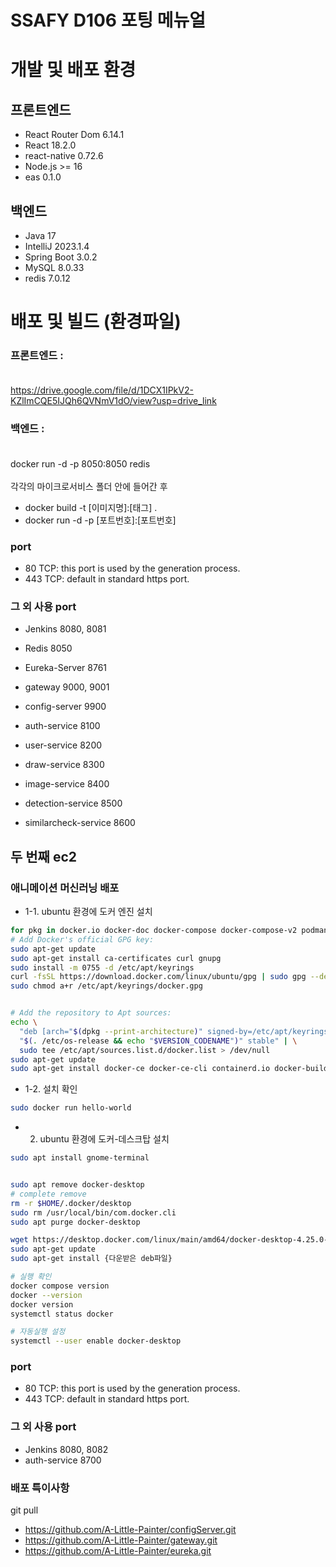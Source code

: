 # SSAFY D106 포팅 메뉴얼

# 개발 및 배포 환경

## 프론트엔드

- React Router Dom 6.14.1
- React 18.2.0
- react-native 0.72.6
- Node.js >= 16
- eas 0.1.0

## 백엔드

- Java 17
- IntelliJ 2023.1.4
- Spring Boot 3.0.2
- MySQL 8.0.33
- redis 7.0.12

# 배포 및 빌드 (환경파일)

### 프론트엔드 : <br></br>
https://drive.google.com/file/d/1DCX1IPkV2-KZlImCQE5IJQh6QVNmV1dO/view?usp=drive_link

### 백엔드 : <br></br>
docker run -d -p 8050:8050 redis <br></br>
각각의 마이크로서비스 폴더 안에 들어간 후
- docker build -t [이미지명]:[태그] .
- docker run -d -p [포트번호]:[포트번호]

### port

- 80 TCP: this port is used by the generation process.
- 443 TCP: default in standard https port.

### 그 외 사용 port
- Jenkins 8080, 8081
- Redis 8050
- Eureka-Server 8761
- gateway 9000, 9001
- config-server 9900

- auth-service 8100
- user-service 8200
- draw-service 8300
- image-service 8400
- detection-service 8500
- similarcheck-service 8600

## 두 번째 ec2
### 애니메이션 머신러닝 배포
- 1-1. ubuntu 환경에 도커 엔진 설치
```bash
for pkg in docker.io docker-doc docker-compose docker-compose-v2 podman-docker containerd runc; do sudo apt-get remove $pkg; done
# Add Docker's official GPG key:
sudo apt-get update
sudo apt-get install ca-certificates curl gnupg
sudo install -m 0755 -d /etc/apt/keyrings
curl -fsSL https://download.docker.com/linux/ubuntu/gpg | sudo gpg --dearmor -o /etc/apt/keyrings/docker.gpg
sudo chmod a+r /etc/apt/keyrings/docker.gpg


# Add the repository to Apt sources:
echo \
  "deb [arch="$(dpkg --print-architecture)" signed-by=/etc/apt/keyrings/docker.gpg] https://download.docker.com/linux/ubuntu \
  "$(. /etc/os-release && echo "$VERSION_CODENAME")" stable" | \
  sudo tee /etc/apt/sources.list.d/docker.list > /dev/null
sudo apt-get update
sudo apt-get install docker-ce docker-ce-cli containerd.io docker-buildx-plugin docker-compose-plugin
```
- 1-2. 설치 확인
```bash
sudo docker run hello-world
```
- 2. ubuntu 환경에 도커-데스크탑 설치
```bash
sudo apt install gnome-terminal


sudo apt remove docker-desktop
# complete remove
rm -r $HOME/.docker/desktop
sudo rm /usr/local/bin/com.docker.cli
sudo apt purge docker-desktop

wget https://desktop.docker.com/linux/main/amd64/docker-desktop-4.25.0-amd64.deb?utm_source=docker&utm_medium=webreferral&utm_campaign=docs-driven-download-linux-amd64&_gl=1*1yotftr*_ga*NTA0NTMwMjA2LjE2OTgwMjY5MTI.*_ga_XJWPQMJYHQ*MTY5ODc5Nzc4My44LjEuMTY5ODc5ODkyOS4yNS4wLjA.
sudo apt-get update
sudo apt-get install {다운받은 deb파일}

# 실행 확인
docker compose version
docker --version
docker version
systemctl status docker

# 자동실행 설정
systemctl --user enable docker-desktop
```

### port
- 80 TCP: this port is used by the generation process.
- 443 TCP: default in standard https port.

### 그 외 사용 port
- Jenkins 8080, 8082
- auth-service 8700


### 배포 특이사항
git pull 
- https://github.com/A-Little-Painter/configServer.git
- https://github.com/A-Little-Painter/gateway.git
- https://github.com/A-Little-Painter/eureka.git

